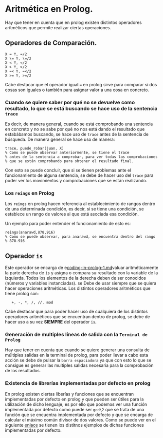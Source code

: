 # Aritmética en Prolog.

Hay que tener en cuenta que en prolog existen distintos operadores aritméticos que permite realizar ciertas operaciones.

## Operadores de Comparación.

```(prolog)
X = Y, =/2
X \= Y, \=/2
X < Y, </2
X > Y, >/2
X =< Y, =</2
X >= Y, >=/2
```

Cabe destacar que el operador igual `=` en prolog sirve para comparar si dos cosas son iguales o también para asignar valor a una cosa en concreto.

### Cuando se quiere saber por qué no se devuelve como resultado, lo que se está buscando se hace uso de la sentencia `trace`
Es decir, de manera general, cuando se está comprobando una sentencia en concreto y no se sabe por qué no nos está dando el resultado que estabábamos 
buscando, se hace uso de `trace` antes de la sentencia de búsqueda. De manera general se hace uso de manera:

```(prolog)
trace, puede_robar(juan, X)
% Como se puede observar anteriormente, se tiene el trace
% antes de la sentencia a comprobar, para ver todas las comprobaciones
% que se están comprobando para obtener el resultado final.
```

Con esto se puede concluir, que si se tienen problemas ante el funcionamiento de alguna sentencia,
se debe de hacer uso del `trace` para poder ver los movimientos y comprobaciones que se están realizando.

### Los `reings` en Prolog
Los `reings` en prolog hacen referencia al establecimiento de rangos dentro de una determinada condición, es decir,
si se tiene una condición, se establece un rango de valores al que está asociada esa condición.

Un ejemplo para poder entender el funcionamiento de esto es:

```(prolog)
reings(anarawd,878,916)
% Como se puede observar, para anarawd, se encuentra dentro del rango
% 878-916
```

## Operador `is`

Este operador se encarga de e[coding-in-prolog-1.md](coding-in-prolog-1.md)valuar aritméticamente la parte derecha de `is` y asigna o compara
su resultado con la variable de la izquierda. Todos los elementos de la derecha deben de ser conocidos (números y variables instanciadas).
se Debe de usar siempre que se quiera hacer operaciones aritméticas. Los distintos operadores aritméticos que tiene prolog son:

```(prolog)
   +, -, *, /, //, mod
```

Cabe destacar que para poder hacer uso de cualquiera de los distintos operadores aritméticos que se encuentran dentro de prolog,
se debe de hacer uso a su vez **SIEMPRE** del operador `is`. 

### Generación de multiples líneas de salida con la `Terminal de Prolog`

Hay que tener en cuenta que cuando se quiere generar una consulta de múltiples salidas en la terminal de prolog, para poder llevar a cabo
esta acción se debe de pulsar la `barra espaciadora` ya que con esto lo que se consigue es generar las multiples salidas necesaria para la
comprobación de los resultados.

### Existencia de librerías implementadas por defecto en prolog

En prolog existen ciertas liberías y funciones que se encuentran implementadas por defecto en prolog y que pueden ser útiles para la 
utilización de dicho lenguaje, es por ello que podemos ver una función implementada por defecto como puede ser `gcd\2` que se 
trata de una función que se encuentra implementada por defecto y que se encarga de calcular el máximo común divisor de dos valores.
Como se puede ver en el siguiente [enlace](https://www.swi-prolog.org/pldoc/man?function=gcd/2) se tienen los distitnos ejemplos de dichas funciones implementadas por defecto.
